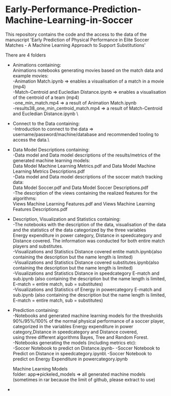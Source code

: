 # Early-Performance-Prediction-Machine-Learning-in-Soccer
This repository contains the code and the access to the data of the manuscript 'Early Prediction of Physical Performance in Elite Soccer Matches - A Machine Learning Approach to Support 
Substitutions' 

There are 4 folders

- Animations containing:\
  Animations notebooks generating movies based on the match data and example movies:\
  -Animation Match.ipynb => enables a visualisation of a match in a movie (mp4)\
  -Match-Centroid and Eucledian Distance.ipynb => enables a visualisation of the centroid of a team (mp4)\
  -one_min_match.mp4 => a result of Animation Match.ipynb\
  -results38_one_min_centroid_match.mp4 => a result of Match-Centroid and Eucledian Distance.ipynb
\
- Connect to the Data containing:\
  -Introduction to connect to the data => username/password/machine/database and recommended tooling to access the data.\
  
- Data Model Descriptions containing:\
  -Data model and Data model descriptions of the results/metrics of the generated machine learning models:\
   Data Model Machine Learning Metrics.pdf and Data Model Machine Learning Metrics Descriptions.pdf\
  -Data model and Data model descriptions of the soccer match tracking data:\
   Data Model Soccer.pdf and Data Model Soccer Descriptions.pdf\
  -The description of the views containing the realized features for the algorithms:\
   Views Machine Learning Features.pdf and Views Machine Learning Features Descriptions.pdf 
   
- Description, Visualization and Statistics containing:\
  -The notebooks with the description of the data, visualisation of the data and the statistics of the data categorized by the three variables\
  Energy expenditure in power category, Distance in speedcategory and Distance covered. The information was conducted for both entire match players and substitutes.\
  -Visualizations and Statistics Distance covered entite match.ipynb(also containing the description but the name length is limited)\
  -Visualizations and Statistics Distance covered substitutes.ipynb(also containing the description but the name length is limited)\
  -Visualizations and Statistics Distance in speedcategory E-match and sub.ipynb (also containing the description but the name length is limited, E-match = entire match, sub = substitutes)\
  -Visualizations and Statistics of Energy in powercategory E-match and sub.ipynb (also containing the description but the name length is limited, E-match = entire match, sub = substitutes)
  
- Prediction containing:\
  -Notebooks and generated machine learning models for the thresholds 90%/95%/100% of the normal physical performance of a soccer player,\
  categorized in the variables Energy expenditure in power category,Distance in speedcategory and Distance covered,\
  using three different algorithms Bayes, Tree and Random Forest.\
  -Notebooks generating the models (including metrics etc):\
   -Soccer Notebook to predict on Distance.ipynb\-
   -Soccer Notebook to Predict on Distance in speedcategory.ipynb\ 
   -Soccer Notebook to predict on Energy Expenditure in powercategory.ipynb
  
  Machine Learning Models\
  folder: app=>pickeled_models => all generated machine models (sometimes in rar because the limit of github, please extract to use)
  
-
 

 
 


